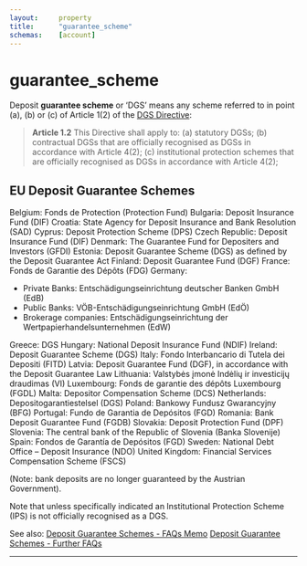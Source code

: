 ```yaml
---
layout:     property
title:      "guarantee_scheme"
schemas:    [account]
---
```


# guarantee_scheme
Deposit **guarantee scheme** or ‘DGS’ means any scheme referred to in point (a), (b) or (c) of Article 1(2) of the [DGS Directive][dgs]:

> **Article 1.2**
> This Directive shall apply to:
> (a) statutory DGSs;
> (b) contractual DGSs that are officially recognised as DGSs in accordance with Article 4(2);
> (c) institutional protection schemes that are officially recognised as DGSs in accordance with Article 4(2);

## EU Deposit Guarantee Schemes
Belgium: Fonds de Protection (Protection Fund)
Bulgaria: Deposit Insurance Fund (DIF)
Croatia: State Agency for Deposit Insurance and Bank Resolution (SAD)
Cyprus: Deposit Protection Scheme (DPS)
Czech Republic: Deposit Insurance Fund (DIF)
Denmark: The Guarantee Fund for Depositers and Investors (GFDI)
Estonia: Deposit Guarantee Scheme (DGS) as defined by the Deposit Guarantee Act
Finland: Deposit Guarantee Fund (DGF)
France: Fonds de Garantie des Dépôts (FDG)
Germany:
- Private Banks: Entschädigungseinrichtung deutscher Banken GmbH (EdB)
- Public Banks: VÖB-Entschädigungseinrichtung GmbH (EdÖ)
- Brokerage companies: Entschädigungseinrichtung der Wertpapierhandelsunternehmen (EdW)

Greece: DGS
Hungary: National Deposit Insurance Fund (NDIF)
Ireland: Deposit Guarantee Scheme (DGS)
Italy: Fondo Interbancario di Tutela dei Depositi (FITD)
Latvia: Deposit Guarantee Fund (DGF), in accordance with the Deposit Guarantee Law
Lithuania: 	Valstybės įmonė Indėlių ir investicijų draudimas (VI)
Luxembourg: Fonds de garantie des dépôts Luxembourg (FGDL)
Malta: Depositor Compensation Scheme (DCS)
Netherlands: Depositogarantiestelsel (DGS)
Poland: Bankowy Fundusz Gwarancyjny (BFG)
Portugal: Fundo de Garantia de Depósitos (FGD)
Romania: Bank Deposit Guarantee Fund (FGDB)
Slovakia: Deposit Protection Fund (DPF)
Slovenia:  The central bank of the Republic of Slovenia (Banka Slovenije)
Spain: Fondos de Garantía de Depósitos (FGD)
Sweden: National Debt Office – Deposit Insurance (NDO)
United Kingdom: Financial Services Compensation Scheme (FSCS)

(Note: bank deposits are no longer guaranteed by the Austrian Government).

Note that unless specifically indicated an Institutional Protection Scheme (IPS) is not officially recognised as a DGS.

See also:
[Deposit Guarantee Schemes - FAQs Memo][2]
[Deposit Guarantee Schemes - Further FAQs][3]

---
[dgs]: http://eur-lex.europa.eu/legal-content/EN/TXT/?uri=CELEX%3A32014L0049
[2]: http://europa.eu/rapid/press-release_MEMO-15-6153_en.htm
[3]: http://europa.eu/rapid/press-release_MEMO-15-6165_en.htm

